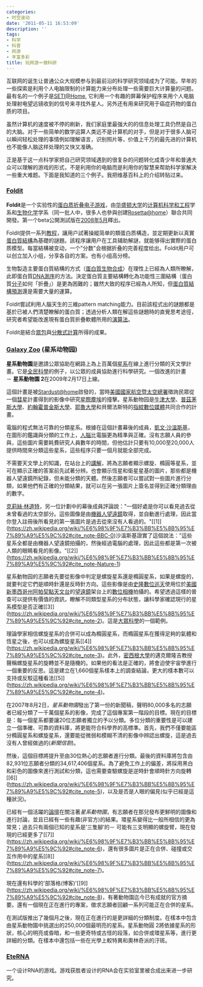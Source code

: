 ```yaml
---
categories:
- 时空波动
date: '2011-05-11 16:53:09'
description: ''
tags:
- 科学
- 科普
- 网游
- 丰富多彩
title: 玩网游＝做科研
---
```

互联网的诞生让普通公众大规模参与到最前沿的科学研究领域成为了可能。早年的一些探索是利用个人电脑限制的计算能力来分布处理一些需要巨大计算量的问题。最有名的一个例子是[SETI@Home](https://setiathome.berkeley.edu/), 它利用一个有趣的屏幕保护程序来用个人电脑处理射电望远镜收到的信号来寻找外星人。另外还有用来研究用于癌症药物的蛋白质的项目。



虽然计算机的速度被不停的刷新，我们家庭里最强大的的信息处理工具仍然是自己的大脑。对于一些简单的数学运算人类远不是计算机的对手，但是对于很多人脑可以瞬间轻松处理的事情例如理解语言，识别照片等，价值上千万的最先进的计算机也不能像人脑这样处理的又快又准确。



正是基于这一点科学家把自己研究领域遇到的很复杂的问题转化成青少年和普通大众可以理解的游戏的形式，不是利用你的电脑而是利用你的智慧来帮助科学家解决一些重大难题。下面是我知道的三个例子。我把维基百科上的介绍转贴过来。



### 


### [Foldit](https://fold.it/portal/)


**Foldit**是一个实验性的[蛋白质折叠](https://zh.wikipedia.org/wiki/%E8%9B%8B%E7%99%BD%E8%B4%A8%E6%8A%98%E5%8F%A0 "蛋白质折叠")[电子游戏](https://zh.wikipedia.org/wiki/%E7%94%B5%E5%AD%90%E6%B8%B8%E6%88%8F "电子游戏")，由[华盛顿大学](https://zh.wikipedia.org/wiki/%E5%8D%8E%E7%9B%9B%E9%A1%BF%E5%A4%A7%E5%AD%A6 "华盛顿大学")的[计算机科学和工程](https://zh.wikipedia.org/w/index.php?title=%E8%AE%A1%E7%AE%97%E6%9C%BA%E7%A7%91%E5%AD%A6%E5%92%8C%E5%B7%A5%E7%A8%8B&action=edit&redlink=1 "计算机科学和工程")学系和[生物化学](https://zh.wikipedia.org/wiki/%E7%94%9F%E7%89%A9%E5%8C%96%E5%AD%A6 "生物化学")学系（同一批人中，很多人也參與创建[Rosetta@home](https://zh.wikipedia.org/wiki/Rosetta@home "Rosetta@home")）聯合共同開發。第一个beta公開測試版在[2008年5月](https://zh.wikipedia.org/wiki/2008%E5%B9%B45%E6%9C%88 "2008年5月")釋出。



Foldit提供一系列[教程](https://zh.wikipedia.org/w/index.php?title=%E6%95%99%E7%A8%8B&action=edit&redlink=1 "教程")，讓用户試著操縱简单的類蛋白质構造，並定期更新以真實[蛋白質結構](https://zh.wikipedia.org/wiki/%E8%9B%8B%E7%99%BD%E8%B3%AA%E7%B5%90%E6%A7%8B "蛋白質結構")為基礎的謎題。該程序讓用户在工具辅助解謎，就能够得出實際的蛋白质模型。每當結構被变动，一个"分数"会根据折叠的完善程度给出。Foldit用户可以创立加入小组，分享各自的方案。也有小组高分榜。



生物製造主要蛋白質結構的方式（[蛋白質生物合成](https://zh.wikipedia.org/wiki/%E8%9B%8B%E7%99%BD%E8%B3%AA%E7%94%9F%E7%89%A9%E5%90%88%E6%88%90 "蛋白質生物合成")）在理性上已經為人類所瞭解，此即蛋白質[DNA測序](https://zh.wikipedia.org/wiki/DNA%E6%B8%AC%E5%BA%8F "DNA測序")的方法。決定蛋白質主要結構轉化為功能性三圍結構（蛋白質[分子](https://zh.wikipedia.org/wiki/%E5%88%86%E5%AD%90 "分子")如何「折疊」）是更為困難的；雖然大致的程序已經為人所知，但[蛋白質結構預測](https://zh.wikipedia.org/w/index.php?title=%E8%9B%8B%E7%99%BD%E8%B3%AA%E7%B5%90%E6%A7%8B%E9%A0%90%E6%B8%AC&action=edit&redlink=1 "蛋白質結構預測")還是需要大量的運算。



Foldit嘗試利用人腦天生的三維pattern matching能力。目前該程式出的謎題都是基於已被人們清楚瞭解的蛋白質；透過分析人類在解這些謎題時的直覺思考途徑，研究者希望能改進現有蛋白質折疊軟體所用的[演算法](https://zh.wikipedia.org/wiki/%E6%BC%94%E7%AE%97%E6%B3%95 "演算法")。



Foldit是結合[眾包](https://zh.wikipedia.org/wiki/%E4%BC%97%E5%8C%85 "众包")與[分散式計算](https://zh.wikipedia.org/wiki/%E5%88%86%E6%95%A3%E5%BC%8F%E8%A8%88%E7%AE%97 "分散式計算")所得的成果。

### [Galaxy Zoo](https://www.galaxyzoo.org/) (星系动物园)


**星系動物園**是邀請公眾協助在網路上為上百萬個[星系](https://zh.wikipedia.org/wiki/%E6%98%9F%E7%B3%BB "星系")在線上進行分類的天文學計畫。它是[全民科學](https://zh.wikipedia.org/w/index.php?title=%E5%85%A8%E6%B0%91%E7%A7%91%E5%AD%B8&action=edit&redlink=1 "全民科學")的例子，以公眾的成員協助進行科學研究。一個改進的計畫 － **星系動物園 2**在2009年2月17日上線。



這個計畫是被[Stardust@home](https://zh.wikipedia.org/w/index.php?title=Stardust@home&action=edit&redlink=1 "Stardust@home")啟發的，當時[美國國家航空暨太空總署](https://zh.wikipedia.org/wiki/%E7%BE%8E%E5%9C%8B%E5%9C%8B%E5%AE%B6%E8%88%AA%E7%A9%BA%E6%9A%A8%E5%A4%AA%E7%A9%BA%E7%B8%BD%E7%BD%B2 "美國國家航空暨太空總署")徵詢民眾從一個[彗星](https://zh.wikipedia.org/wiki/%E5%BD%97%E6%98%9F "彗星")計畫得到的影像中研究[星際塵埃](https://zh.wikipedia.org/wiki/%E6%98%9F%E9%9A%9B%E5%A1%B5%E5%9F%83 "星際塵埃")的撞擊。星系動物园是[牛津大學](https://zh.wikipedia.org/wiki/%E7%89%9B%E6%B4%A5%E5%A4%A7%E5%AD%B8 "牛津大學")、[普茲茅斯大學](https://zh.wikipedia.org/wiki/%E6%99%AE%E8%8C%B2%E8%8C%85%E6%96%AF%E5%A4%A7%E5%AD%B8 "普茲茅斯大學")、[約翰霍普金斯大學](https://zh.wikipedia.org/wiki/%E7%B4%84%E7%BF%B0%E9%9C%8D%E6%99%AE%E9%87%91%E6%96%AF%E5%A4%A7%E5%AD%B8 "約翰霍普金斯大學")、[耶魯大學](https://zh.wikipedia.org/wiki/%E8%80%B6%E9%AD%AF%E5%A4%A7%E5%AD%B8 "耶魯大學")和貝爾法斯特的[指紋數位媒體](https://zh.wikipedia.org/w/index.php?title=%E6%8C%87%E7%B4%8B%E6%95%B8%E4%BD%8D%E5%AA%92%E9%AB%94&action=edit&redlink=1 "指紋數位媒體")共同合作的計畫。



電腦的程式無法可靠的分類星系。根據在這個計畫幕後的成員，[凱文·沙溫斯基](https://zh.wikipedia.org/w/index.php?title=%E5%87%B1%E6%96%87%C2%B7%E6%B2%99%E6%BA%AB%E6%96%AF%E5%9F%BA&action=edit&redlink=1 "凱文·沙溫斯基")，在圖形的鑑識與分類的工作上，[人腦](https://zh.wikipedia.org/wiki/%E4%BA%BA%E8%85%A6 "人腦")比電腦更為精準與正確。沒有志願人員的參與，這些圖片需要耗費研究人員數年的時間，但他估計只要有10,000至20,000人提供時間來分類這些星系，這些程序只要一個月就能全部完成。



不需要天文學上的知識，在站台上的[講解](https://zh.wikipedia.org/w/index.php?title=%E8%AC%9B%E8%A7%A3&action=edit&redlink=1 "講解")，將為志願者顯示螺旋、橢圓等星系，並可在顯示正確的答案前先試著分辨。也會顯示恆星和衛星星基的圖片，那些都是機器人望遠鏡所紀錄，但未能分類的天體。然後志願者可以嘗試對一些圖片進行分類，如果他們有正確的分類結果，就可以在另一張圖片上簽名並得到正確分類理由的數字。



[克莉絲·林道特](https://zh.wikipedia.org/w/index.php?title=%E5%85%8B%E8%8E%89%E7%B5%B2%C2%B7%E6%9E%97%E9%81%93%E7%89%B9&action=edit&redlink=1 "克莉絲·林道特")，另一位計劃中的幕後成員評論說："一個好處是你可以看見過去從未曾看過的太空部分。這些圖像是由[機器人望遠鏡](https://zh.wikipedia.org/w/index.php?title=%E6%A9%9F%E5%99%A8%E4%BA%BA%E6%9C%9B%E9%81%A0%E9%8F%A1&action=edit&redlink=1 "機器人望遠鏡")取得，並自動進行處理，因此當你登入註冊後所看見的第一張圖片是過去從來沒有人看過的。"[\[1]](https://zh.wikipedia.org/wiki/%E6%98%9F%E7%B3%BB%E5%8B%95%E7%89%A9%E5%9C%92#cite_note-BBC-0)沙溫斯基證實了這個說法："這些星系全都是由機器人望遠鏡拍攝的，然後經過電腦的處理，因此這些都是第一次被人類的眼睛看見的影像。"[\[2]](https://zh.wikipedia.org/wiki/%E6%98%9F%E7%B3%BB%E5%8B%95%E7%89%A9%E5%9C%92#cite_note-Nature-1)



星系動物园的志願者先要從影像中判定是螺旋星系還是橢圓星系，如果是螺旋的，就要判定它們是順時針還是反時針方向。這些影像是由[史隆數位巡天](https://zh.wikipedia.org/wiki/%E5%8F%B2%E9%9A%86%E6%95%B8%E4%BD%8D%E5%B7%A1%E5%A4%A9 "史隆數位巡天")使用位於[美國](https://zh.wikipedia.org/wiki/%E7%BE%8E%E5%9C%8B "美國")[新墨西哥州](https://zh.wikipedia.org/wiki/%E6%96%B0%E5%A2%A8%E8%A5%BF%E5%93%A5%E5%B7%9E "新墨西哥州")[阿帕契點天文台](https://zh.wikipedia.org/w/index.php?title=%E9%98%BF%E5%B8%95%E5%A5%91%E9%BB%9E%E5%A4%A9%E6%96%87%E5%8F%B0&action=edit&redlink=1 "阿帕契點天文台")的[望遠鏡](https://zh.wikipedia.org/wiki/%E6%9C%9B%E9%81%A0%E9%8F%A1 "望遠鏡")架台上的[數位相機](https://zh.wikipedia.org/wiki/%E6%95%B8%E4%BD%8D%E7%9B%B8%E6%A9%9F "數位相機")拍攝的。希望透過這樣的普查可以提供有價值的資訊，瞭解不同類型星系的分布狀態，讓科學家確認現行的星系模型是否正確[\[3]](https://zh.wikipedia.org/wiki/%E6%98%9F%E7%B3%BB%E5%8B%95%E7%89%A9%E5%9C%92#cite_note-2)。這是[大眾科學](https://zh.wikipedia.org/wiki/%E5%A4%A7%E7%9C%BE%E7%A7%91%E5%AD%B8 "大眾科學")的一個範例。



理論學家相信螺旋星系的合併可以成為橢圓星系，而橢圓星系在獲得足夠的氣體和恆星之後，也可以成為螺旋星系[\[4]](https://zh.wikipedia.org/wiki/%E6%98%9F%E7%B3%BB%E5%8B%95%E7%89%A9%E5%9C%92#cite_note-3)。此外，[密西根大學](https://zh.wikipedia.org/wiki/%E5%AF%86%E8%A5%BF%E6%A0%B9%E5%A4%A7%E5%AD%B8 "密西根大學")的邁克爾隆吉教授聲稱螺旋星系的旋轉並不是隨機的。如果他的看法是正確的，將會迫使宇宙學進行一個重要的反思。這是建立在1,660個星系樣本上的調查結論，更大的樣本數可以支持或反駁這種看法[\[5]](https://zh.wikipedia.org/wiki/%E6%98%9F%E7%B3%BB%E5%8B%95%E7%89%A9%E5%9C%92#cite_note-4)。



在2007年8月2日，*星系動物園*發出了第一份的新聞稿，聲明80,000多名的志願者已經分類了一千萬個星系的影像，完成了這個專案第一階段的目標。現在的目標是：每一個星系都要讓20位志願者獨立的予以分類。多位分類的重要性是可以建立一個準確、可靠的資料庫，將更能符合科學界的高標準。首先，我們不僅要能區分橢圓星系和螺旋星系，還要能從微弱和模糊不清的影像中辨認出螺旋，這是過去沒有人曾經做過的(*新聞信劄*)。



然後，這個目標將提升至由30位熱心的志願者進行分類。最後的資料庫將包含由82,931位志願者分類的34,617,406個星系。為了避免工作上的偏差，將採用黑白和彩色的圖像來進行測試和分類，這也需要查驗螺旋是逆時針會順時針方向旋轉[\[6]](https://zh.wikipedia.org/wiki/%E6%98%9F%E7%B3%BB%E5%8B%95%E7%89%A9%E5%9C%92#cite_note-5)，以及是否是人眼的偏見(似乎已經是這種狀況)。



已經有一個活躍的[論壇](https://www.galaxyzooforum.org/)在關注著*星系動物園*，有志願者在那兒發布更鮮明的圖像和進行討論，並且已經有一些有趣(非官方)的結果。環星系變得比一般所相信的更為常見；過去只有兩個已知的星系是’三隻腳’的－ 可能有三支明顯的螺旋臂，現在發現的已經更多了[\[7]](https://zh.wikipedia.org/wiki/%E6%98%9F%E7%B3%BB%E5%8B%95%E7%89%A9%E5%9C%92#cite_note-6)，還有很多圖片是正在合併、碰撞或交互作用中的星系[\[8]](https://zh.wikipedia.org/wiki/%E6%98%9F%E7%B3%BB%E5%8B%95%E7%89%A9%E5%9C%92#cite_note-7)。



現在還有科學的'部落格(博客)'[\[9]](https://zh.wikipedia.org/wiki/%E6%98%9F%E7%B3%BB%E5%8B%95%E7%89%A9%E5%9C%92#cite_note-8)，有著動物園迄今已有成就的官方摘要。還有一個現在正在進行的專案，徵求志願者回顧一系列可能正在合併的星系。



在測試版推出了幾個月之後，現在正在進行的是更詳細的分類制度。在樣本中包含由星系動物園中挑選出的250,000個最明亮的星系。星系動物圓 2將依據星系的形狀，核心的明亮或昏暗，和一些更奇特或古怪的段落，如合併或環星系等，進行更詳細的分類。在樣本中還包括一些在光學上較特異和奧林奇派的汙斑。

### [EteRNA](https://eterna.cmu.edu/content/EteRNA)



一个设计RNA的游戏。游戏获胜者设计的RNA会在实验室里被合成出来进一步研究。